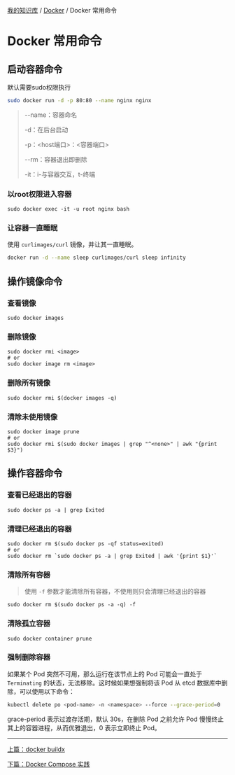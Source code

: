 [我的知识库](../README.md) / [Docker](zz_gneratered_mdi.md) / Docker 常用命令

# Docker 常用命令

## 启动容器命令

默认需要sudo权限执行

```sh
sudo docker run -d -p 80:80 --name nginx nginx
```

> --name：容器命名
>
> -d：在后台启动
>
> -p：<host端口>：<容器端口>
>
> --rm：容器退出即删除
>
> -it：i-与容器交互，t-终端

### 以root权限进入容器

```shell
sudo docker exec -it -u root nginx bash
```

### 让容器一直睡眠

使用 `curlimages/curl` 镜像，并让其一直睡眠。

```bash
docker run -d --name sleep curlimages/curl sleep infinity
```

## 操作镜像命令

### 查看镜像

```shell
sudo docker images
```

### 删除镜像

```shell
sudo docker rmi <image>
# or
sudo docker image rm <image>
```

### 删除所有镜像

```shell
sudo docker rmi $(docker images -q)
```

### 清除未使用镜像

```shell
sudo docker image prune
# or
sudo docker rmi $(sudo docker images | grep "^<none>" | awk "{print $3}")
```

## 操作容器命令

### 查看已经退出的容器

```shell
sudo docker ps -a | grep Exited
```

### 清理已经退出的容器

```shell
sudo docker rm $(sudo docker ps -qf status=exited)
# or
sudo docker rm `sudo docker ps -a | grep Exited | awk '{print $1}'`
```

### 清除所有容器

> 使用 `-f` 参数才能清除所有容器，不使用则只会清理已经退出的容器

```shell
sudo docker rm $(sudo docker ps -a -q) -f
```

### 清除孤立容器

```shell
sudo docker container prune
```

### 强制删除容器

如果某个 Pod 突然不可用，那么运行在该节点上的 Pod 可能会一直处于 `Terminating` 的状态，无法移除。这时候如果想强制将该 Pod 从 etcd 数据库中删除，可以使用以下命令：

```bash
kubectl delete po <pod-name> -n <namespace> --force --grace-period=0
```

grace-period 表示过渡存活期，默认 30s，在删除 Pod 之前允许 Pod 慢慢终止其上的容器进程，从而优雅退出，0 表示立即终止 Pod。

---
[上篇：docker buildx](docker-buildx.md)

[下篇：Docker Compose 实践](docker-compose-practice.md)
